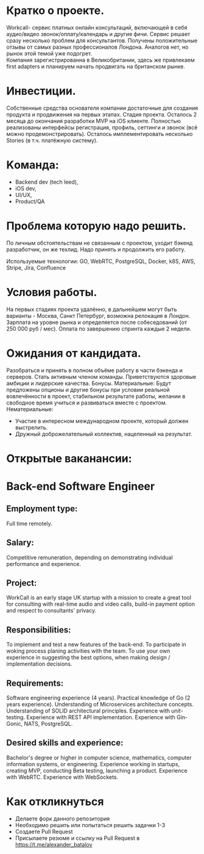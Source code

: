 # Кратко о проекте.

Workcall- сервис платных онлайн консультаций, включающей в себя аудио/видео звонок/оплату/календарь и другие фичи. Сервис решает сразу несколько  проблем  для консультантов. 
Получены положительные отзывы от самых разных профессионалов Лондона.
Аналогов  нет, но  рынок этой темой уже подогрет.  
Компания зарегистрированна в Великобритании, здесь же привлекаем first adapters и планируем начать продвигать на британском рынке.

# Инвестиции.
Собственные средства основателя компании достаточные для создания продукта и продвижения на первых этапах.
Стадия проекта. 
Осталось 2 месяца до окончания разработки MVP на iOS клиенте. Полностью реализованы интерфейсы регистрация, профиль, сеттинги и звонок (всё можно продемонстрировать). Осталось имплементировать несколько Stories (в т.ч. платёжную систему).

# Kоманда:
- Backend dev (tech leed),
- iOS dev, 
- UI/UX, 
- Product/QA

# Проблема которую надо решить.
По личным обстоятельствам не связанным с проектом, уходит бэкенд разработчик, он же техлид. Надо принять и продолжить его работу.

Используемые технологии: GO, WebRTC, PostgreSQL, Docker, k8S, AWS, Stripe, Jira, Confluence

# Условия работы.
На первых стадиях проекта удалённо, в дальнейшем могут быть варианты -  Москва, Санкт Петербург, возможна релокация в Лондон.
Зарплата на уровне рынка и определяется после собеседований (от 250 000 руб / мес). Оплата по завершению спринта каждые 2 недели. 

# Ожидания от кандидата.
Разобраться и принять в полном объёме работу в части  бэкенда и серверов. Стать активным членом команды. Приветствуются здоровые амбиции и лидерские качества. 
Бонусы. 
Материальные: 
Будут предложены опционы и другие бонусы при условии реальной вовлечённости в проект, стабильном результате работы, желании в свободное время учиться и развиваться вместе с проектом.
Нематериальные: 
- Участие в интересном международном проекте, который должен выстрелить.
- Дружный доброжелательный коллектив, нацеленный на результат.

# Открытые ваканансии:

# Back-end Software Engineer

## Employment type: 
Full time remotely.

## Salary: 
Competitive remuneration, depending on demonstrating individual performance and experience.

## Project:
WorkCall is an early stage UK startup with a mission to create a great tool for consulting with real-time audio and video calls, build-in payment option and respect to consultants' privacy.

## Responsibilities:
To implement and test a new features of the back-end.
To participate in woking process planing activities with the team.
To use your own experience in suggesting the best options, when making design / implementation decisions.

## Requirements:
Software engineering experience (4 years).
Practical knowledge of Go (2 years experience).
Understanding of Microservices architecture concepts.
Understanding of SOLID architectural principles.
Experience with unit-testing.
Experience with REST API implementation.
Experience with Gin-Gonic, NATS, PostgreSQL.

## Desired skills and experience:
Bachelor's degree or higher in computer science, mathematics, computer information systems, or engineering.
Experience working in startups, creating MVP, conducting Beta testing, launching a product.
Experience with WebRTC.
Experience with WebSockets.

# Как откликнуться

- Делаете форк данного репозитория 
- Необходимо решить или попытаться решить задачки 1-3
- Создаете Pull Request 
- Присылаете резюме и ссылку на Pull Request в https://t.me/alexander_batalov
